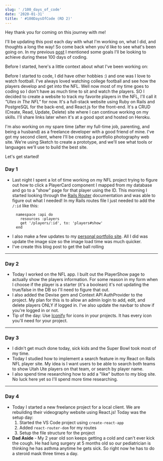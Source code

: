 ```yaml
---
slug: ' /100_days_of_code'
date: '2020-01-31'
title: ' #100DaysOfCode (RD 2)'
---
```

Hey thank you for coming on this journey with me!

I'll be updating this post each day with what I'm working on, what I did, and thoughts a long the way! So come back when you'd like to see what's been going on. In my previous [post](https://codewithtaylor.com/posts%20/100-days-note-beforehttps://codewithtaylor.com/posts%20/100-days-note-before) I mentioned some goals I'll be looking to achieve during these 100 days of coding.

Before I started, here's a little context about what I've been working on:

Before I started to code, I did have other hobbies :) and one was I love to watch football. I've always loved watching college football and see how the players develop and get into the NFL. Well now most of my time goes to coding so I don't have as much time to sit and watch the players. SO I decided to create a website to track my favorite players in the NFL, I'll call it *"Utes in The NFL"* for now. It's a full-stack website using Ruby on Rails and PostgreSQL for the back-end, and React.js for the front-end. It's a CRUD (Create, Read, Update, Delete) site where I can continue working on my skills. I'll share links later when it's at a good spot and hosted on Heroku.

I'm also working on my spare time (after my full-time job, parenting, and being a husband) as a freelance developer with a good friend of mine. I've got my second client, where I'll be creating a portfolio photography web site. We're using Sketch to create a prototype, and we'll see what tools or languages we'll use to build the best site. 

Let's get started!

###  **Day 1**

* Last night I spent a lot of time working on my NFL project trying to figure out how to  click a PlayerCard component  I mapped from my database and go to a "show" page for that player using the ID. This morning I started looking through the [Rails Router](https://guides.rubyonrails.org/routing.html) documentation and was able to figure out what I needed! In my Rails routes file I just needed to add the `/:id` like this:

```
     namespace :api do
       resources :players
       get '/players/:id', to: 'players#show'
     end  
```

* I also make a few updates to my [personal portfolio site](https//:taylorjcovington.com). All I did was update the image size so the image load time was much quicker.
* I've create this blog post to get the ball rolling

- - -

### Day 2

* Today I worked on the NFL app. I built out the PlayerShow page to actually show the players information. For some reason in my form when I choose if the player is a starter (it's a boolean) it's not updating the true/false in the DB so I'll need to figure that out. 
* I also added the Devise gem and Context API AuthProvider to the project. My plan for this is to allow an admin login to add, edit, and delete players ONLY if logged in. I've also update the navbar to show if you're logged in or not.
* Tip of the day: Use [Iconify](https://iconify.design/icon-sets/https://iconify.design/icon-sets/) for icons in your projects. It has every icon you'll need for your project.

---

### Day 3

* I didn't get much done today, sick kids and the Super Bowl took most of my time. 
* Today I studied how to implement a search feature in my React on Rails NFL player site. My idea is I want users to be able to search both teams to show Utah Ute players on that team, or search by player name.
* I also spend time researching how to add a "like" button to my blog site. No luck here yet so I'll spend more time researching.
---
### Day 4
* Today I started a new freelance project for a local client. We are rebuilding their videography website using React.js! Today was the setup day:
  1) Started the VS Code project using ```create-react-app```
  2) Added ```react-router-dom``` for my routes
  3) Setup the file structure for the project
* **Dad Aside** - My 2 year old son keeps getting a cold and can't ever kick the cough. He had lung surgery at 5 months old so our pediatrician is thinking he has asthma anytime he gets sick. So right now he has to do a steroid mask three times a day. 
